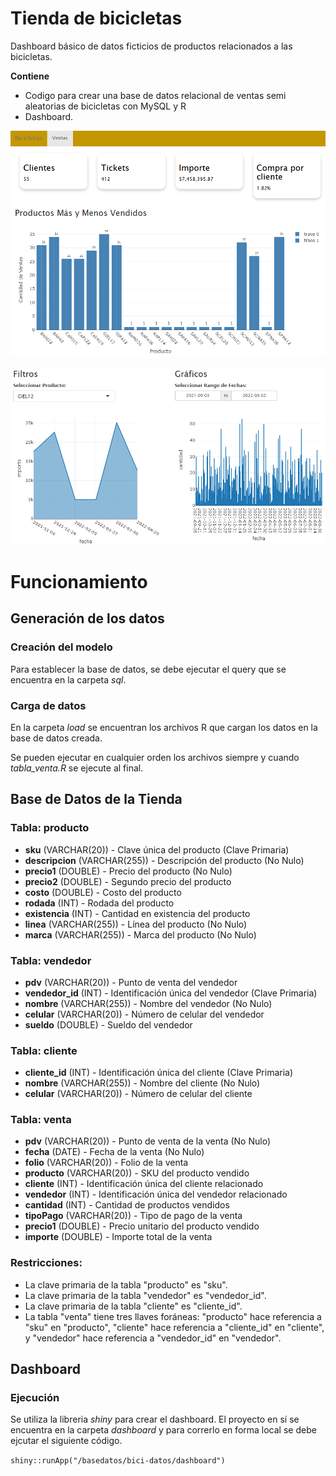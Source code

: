 # Tienda de bicicletas
Dashboard básico de datos ficticios de productos relacionados a las bicicletas.

**Contiene**
- Codigo para crear una base de datos relacional de ventas semi aleatorias de bicicletas con MySQL y R
- Dashboard.

![Figura 1.](https://raw.githubusercontent.com/Ger-dot-m/Dashboard-random/main/assets/figura1.PNG)

![Figura 2.](https://raw.githubusercontent.com/Ger-dot-m/Dashboard-random/main/assets/figura2.PNG)

# Funcionamiento
## Generación de los datos
### Creación del modelo
Para establecer la base de datos, se debe ejecutar el query que se encuentra en la carpeta <em>sql</em>.

### Carga de datos
En la carpeta <em>load</em> se encuentran los archivos R que cargan los datos en la base de datos creada.

Se pueden ejecutar en cualquier orden los archivos siempre y cuando <em>tabla_venta.R</em> se ejecute al final.

## Base de Datos de la Tienda

### Tabla: producto
- **sku** (VARCHAR(20)) - Clave única del producto (Clave Primaria)
- **descripcion** (VARCHAR(255)) - Descripción del producto (No Nulo)
- **precio1** (DOUBLE) - Precio del producto (No Nulo)
- **precio2** (DOUBLE) - Segundo precio del producto
- **costo** (DOUBLE) - Costo del producto
- **rodada** (INT) - Rodada del producto
- **existencia** (INT) - Cantidad en existencia del producto
- **linea** (VARCHAR(255)) - Línea del producto (No Nulo)
- **marca** (VARCHAR(255)) - Marca del producto (No Nulo)

### Tabla: vendedor
- **pdv** (VARCHAR(20)) - Punto de venta del vendedor
- **vendedor_id** (INT) - Identificación única del vendedor (Clave Primaria)
- **nombre** (VARCHAR(255)) - Nombre del vendedor (No Nulo)
- **celular** (VARCHAR(20)) - Número de celular del vendedor
- **sueldo** (DOUBLE) - Sueldo del vendedor

### Tabla: cliente
- **cliente_id** (INT) - Identificación única del cliente (Clave Primaria)
- **nombre** (VARCHAR(255)) - Nombre del cliente (No Nulo)
- **celular** (VARCHAR(20)) - Número de celular del cliente

### Tabla: venta
- **pdv** (VARCHAR(20)) - Punto de venta de la venta (No Nulo)
- **fecha** (DATE) - Fecha de la venta (No Nulo)
- **folio** (VARCHAR(20)) - Folio de la venta
- **producto** (VARCHAR(20)) - SKU del producto vendido
- **cliente** (INT) - Identificación única del cliente relacionado
- **vendedor** (INT) - Identificación única del vendedor relacionado
- **cantidad** (INT) - Cantidad de productos vendidos
- **tipoPago** (VARCHAR(20)) - Tipo de pago de la venta
- **precio1** (DOUBLE) - Precio unitario del producto vendido
- **importe** (DOUBLE) - Importe total de la venta

### Restricciones:
- La clave primaria de la tabla "producto" es "sku".
- La clave primaria de la tabla "vendedor" es "vendedor_id".
- La clave primaria de la tabla "cliente" es "cliente_id".
- La tabla "venta" tiene tres llaves foráneas: "producto" hace referencia a "sku" en "producto", "cliente" hace referencia a "cliente_id" en "cliente", y "vendedor" hace referencia a "vendedor_id" en "vendedor".


## Dashboard
### Ejecución
Se utiliza la libreria <em>shiny</em> para crear el dashboard. El proyecto en sí se encuentra en la carpeta <em>dashboard</em> y para correrlo en forma local se debe ejcutar el siguiente código.

<code>shiny::runApp("<ruta de la carpeta>/basedatos/bici-datos/dashboard")</code>
